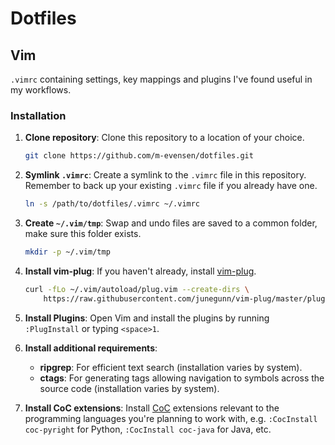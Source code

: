 # Dotfiles

## Vim

`.vimrc` containing settings, key mappings and plugins I've found useful in my workflows.

### Installation

1. **Clone repository**: Clone this repository to a location of your choice.
   
    ```bash
    git clone https://github.com/m-evensen/dotfiles.git
    ```
    
2. **Symlink `.vimrc`**: Create a symlink to the `.vimrc` file in this repository. Remember to back up your existing `.vimrc` file if you already have one.
   
    ```bash
    ln -s /path/to/dotfiles/.vimrc ~/.vimrc
    ```
    
3. **Create `~/.vim/tmp`**: Swap and undo files are saved to a common folder, make sure this folder exists.
   
    ```bash
    mkdir -p ~/.vim/tmp
    ```
    
4. **Install vim-plug**: If you haven't already, install [vim-plug](https://github.com/junegunn/vim-plug).
   
    ```bash
    curl -fLo ~/.vim/autoload/plug.vim --create-dirs \
        https://raw.githubusercontent.com/junegunn/vim-plug/master/plug.vim
    ```
    
5. **Install Plugins**: Open Vim and install the plugins by running `:PlugInstall` or typing `<space>1`.

6. **Install additional requirements**:
    - **ripgrep**: For efficient text search (installation varies by system).
    - **ctags**: For generating tags allowing navigation to symbols across the source code (installation varies by system).

7. **Install CoC extensions**: Install [CoC](https://github.com/neoclide/coc.nvim) extensions relevant to the programming languages you're planning to work with, e.g. `:CocInstall coc-pyright` for Python, `:CocInstall coc-java` for Java, etc. 
